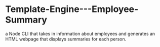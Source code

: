 # Template-Engine---Employee-Summary
a Node CLI that takes in information about employees and generates an HTML webpage that displays summaries for each person.
